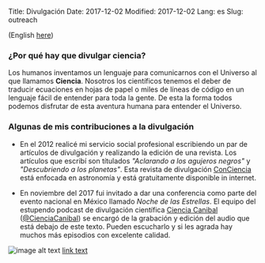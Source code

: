 Title: Divulgación
Date: 2017-12-02
Modified: 2017-12-02
Lang: es
Slug: outreach

(English [here](outreach))

### ¿Por qué hay que divulgar ciencia?

Los humanos inventamos un lenguaje para comunicarnos con el Universo al que llamamos **Ciencia**.
Nosotros los científicos tenemos el deber de traducir ecuaciones en hojas de papel o miles de líneas de código en un lenguaje fácil de entender para toda la gente. De esta la forma todos podemos disfrutar de esta aventura humana para entender el Universo.

### Algunas de mis contribuciones a la divulgación

* En el 2012 realicé mi servicio social profesional escribiendo un par de artículos de divulgación y realizando la edición de una revista. Los artículos que escribí son títulados _"Aclarando a los agujeros negros"_ y _"Descubriendo a los planetas"_. Esta revista de divulgación [ConCiencia](https://www.researchgate.net/publication/266911395_Revista_de_divulgacion_ConCiencia_2da_edicion) está enfocada en astronomía y está gratuitamente disponible in internet.

* En noviembre del 2017 fui invitado a dar una conferencia como parte del evento nacional en México llamado _Noche de las Estrellas_. El equipo del estupendo podcast de divulgación científica [Ciencia Canibal](https://www.facebook.com/CienciaCanibal/) ([@CienciaCanibal](https://twitter.com/CienciaCanibal)) se encargó de la grabación y edición del audio que está debajo de este texto. Pueden escucharlo y si les agrada hay muchos más episodios con excelente calidad.

![image alt text](https://oscaribv.github.io/pages/images/exo1.png)
[link text](https://youtu.be/BadebnrotFI "exoplanetas")
